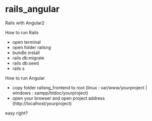 # rails_angular
Rails with Angular2

How to run Rails
- open terminal
- open folder railsng
- bundle install
- rails db:migrate
- rails db:seed
- rails s

How to run Angular
- copy folder railsng_frontend to root (linux : var/www/yourproject | windows : xampp/htdoc/yourproject)
- open your browser and open project address (http://localhost/yourproject)

easy right?

